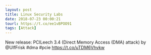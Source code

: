 ```yaml
---
layout: post
title: Linux Security Labs
date: 2018-07-23 00:00:21
tourl: https://t.co/ee1vBPOO91
tags: [Attack]
---
```

New release: PCILeech 3.4 (Direct Memory Access (DMA) attack) by @UlfFrisk #dma #pcie https://t.co/uTDM6Vhvkw